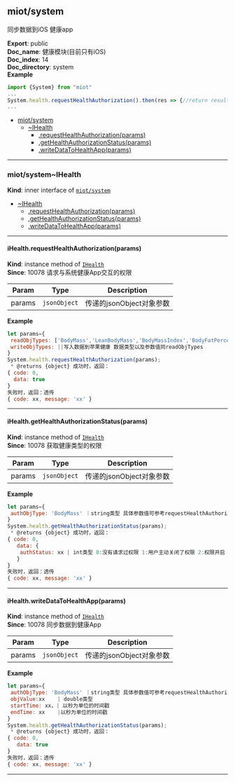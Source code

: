 <a name="module_miot/system"></a>

## miot/system
同步数据到iOS 健康app

**Export**: public  
**Doc_name**: 健康模块(目前只有iOS)  
**Doc_index**: 14  
**Doc_directory**: system  
**Example**  
```js
import {System} from "miot"
...
System.health.requestHealthAuthorization().then(res => {//return result})
...
```

* [miot/system](#module_miot/system)
    * [~IHealth](#module_miot/system..IHealth)
        * [.requestHealthAuthorization(params)](#module_miot/system..IHealth+requestHealthAuthorization)
        * [.getHealthAuthorizationStatus(params)](#module_miot/system..IHealth+getHealthAuthorizationStatus)
        * [.writeDataToHealthApp(params)](#module_miot/system..IHealth+writeDataToHealthApp)


* * *

<a name="module_miot/system..IHealth"></a>

### miot/system~IHealth
**Kind**: inner interface of [<code>miot/system</code>](#module_miot/system)  

* [~IHealth](#module_miot/system..IHealth)
    * [.requestHealthAuthorization(params)](#module_miot/system..IHealth+requestHealthAuthorization)
    * [.getHealthAuthorizationStatus(params)](#module_miot/system..IHealth+getHealthAuthorizationStatus)
    * [.writeDataToHealthApp(params)](#module_miot/system..IHealth+writeDataToHealthApp)


* * *

<a name="module_miot/system..IHealth+requestHealthAuthorization"></a>

#### iHealth.requestHealthAuthorization(params)
**Kind**: instance method of [<code>IHealth</code>](#module_miot/system..IHealth)  
**Since**: 10078
请求与系统健康App交互的权限  

| Param | Type | Description |
| --- | --- | --- |
| params | <code>jsonObject</code> | 传递的jsonObject对象参数 |

**Example**  
```js
let params={
 readObjTypes: ['BodyMass','LeanBodyMass','BodyMassIndex','BodyFatPercentage']从苹果健康读取数据 array类型 //数据含义依次对应：体重|去脂体重|身高体重指数|体脂率
 writeObjTypes: ||写入数据到苹果健康 数据类型以及参数值同readObjTypes 
}
System.health.requestHealthAuthorization(params);
 * @returns {object} 成功时，返回：
{ code: 0,
  data: true
}
失败时，返回：透传
{ code: xx, message: 'xx' }
```

* * *

<a name="module_miot/system..IHealth+getHealthAuthorizationStatus"></a>

#### iHealth.getHealthAuthorizationStatus(params)
**Kind**: instance method of [<code>IHealth</code>](#module_miot/system..IHealth)  
**Since**: 10078
获取健康类型的权限  

| Param | Type | Description |
| --- | --- | --- |
| params | <code>jsonObject</code> | 传递的jsonObject对象参数 |

**Example**  
```js
let params={
 authObjType: 'BodyMass' ｜string类型 具体参数值可参考requestHealthAuthorization API参数authObjTypes定义
}
System.health.getHealthAuthorizationStatus(params);
 * @returns {object} 成功时，返回：
{ code: 0,
   data: {
    authStatus: xx | int类型 0:没有请求过权限 1:用户主动关闭了权限 2:权限开启   
   }
}
失败时，返回：透传
{ code: xx, message: 'xx' }
```

* * *

<a name="module_miot/system..IHealth+writeDataToHealthApp"></a>

#### iHealth.writeDataToHealthApp(params)
**Kind**: instance method of [<code>IHealth</code>](#module_miot/system..IHealth)  
**Since**: 10078
同步数据到健康App  

| Param | Type | Description |
| --- | --- | --- |
| params | <code>jsonObject</code> | 传递的jsonObject对象参数 |

**Example**  
```js
let params={
 authObjType: 'BodyMass' ｜string类型 具体参数值可参考requestHealthAuthorization API参数authObjTypes定义
 objValue:xx    | double类型
 startTime: xx，| 以秒为单位的时间戳 
 endTime: xx    |以秒为单位的时间戳
}
System.health.getHealthAuthorizationStatus(params);
 * @returns {object} 成功时，返回：
{ code: 0,
   data: true
}
失败时，返回：透传
{ code: xx, message: 'xx' }
```

* * *

